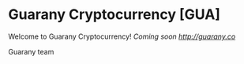 Guarany Cryptocurrency [GUA]
=======

Welcome to Guarany Cryptocurrency! <i>Coming soon http://guarany.co</i>

Guarany team
